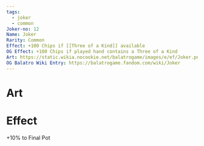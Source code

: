 ```yaml
---
tags:
  - joker
  - common
Joker-no: 12
Name: Joker
Rarity: Common
Effect: +100 Chips if [[Three of a Kind]] available
OG Effect: +100 Chips if played hand contains a Three of a Kind
Art: https://static.wikia.nocookie.net/balatrogame/images/e/ef/Joker.png/revision/latest?cb=20230925003651
OG Balatro Wiki Entry: https://balatrogame.fandom.com/wiki/Joker
---
```

# Art
# Effect
+10% to Final Pot
